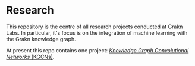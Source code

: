 # Research
This repository is the centre of all research projects conducted at Grakn Labs. In particular, it's focus is on the integration of machine learning with the Grakn knowledge graph.

At present this repo contains one project: [*Knowledge Graph Convolutional Networks* (KGCNs)](https://github.com/graknlabs/kglib/tree/master/kglib/kgcn).

